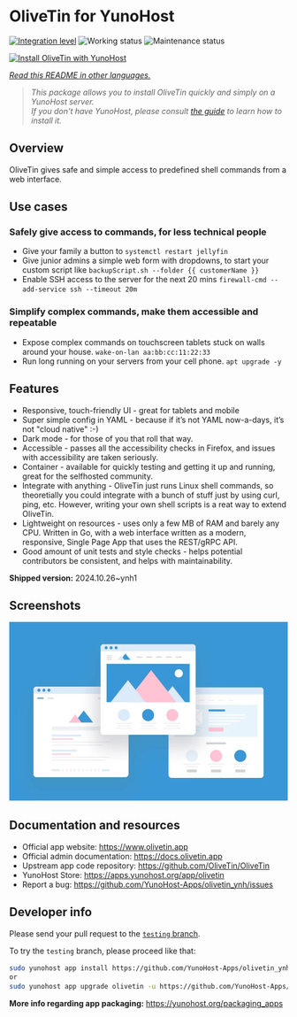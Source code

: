 <!--
N.B.: This README was automatically generated by <https://github.com/YunoHost/apps/tree/master/tools/readme_generator>
It shall NOT be edited by hand.
-->

# OliveTin for YunoHost

[![Integration level](https://dash.yunohost.org/integration/olivetin.svg)](https://ci-apps.yunohost.org/ci/apps/olivetin/) ![Working status](https://ci-apps.yunohost.org/ci/badges/olivetin.status.svg) ![Maintenance status](https://ci-apps.yunohost.org/ci/badges/olivetin.maintain.svg)

[![Install OliveTin with YunoHost](https://install-app.yunohost.org/install-with-yunohost.svg)](https://install-app.yunohost.org/?app=olivetin)

*[Read this README in other languages.](./ALL_README.md)*

> *This package allows you to install OliveTin quickly and simply on a YunoHost server.*  
> *If you don't have YunoHost, please consult [the guide](https://yunohost.org/install) to learn how to install it.*

## Overview

OliveTin gives safe and simple access to predefined shell commands from a web interface.

## Use cases
###  Safely give access to commands, for less technical people

- Give your family a button to `systemctl restart jellyfin`
- Give junior admins a simple web form with dropdowns, to start your custom script like `backupScript.sh --folder {{ customerName }}`
- Enable SSH access to the server for the next 20 mins `firewall-cmd --add-service ssh --timeout 20m`

### Simplify complex commands, make them accessible and repeatable

- Expose complex commands on touchscreen tablets stuck on walls around your house. `wake-on-lan aa:bb:cc:11:22:33`
- Run long running on your servers from your cell phone. `apt upgrade -y`

## Features

- Responsive, touch-friendly UI - great for tablets and mobile
- Super simple config in YAML - because if it’s not YAML now-a-days, it’s not "cloud native" :-)
- Dark mode - for those of you that roll that way.
- Accessible - passes all the accessibility checks in Firefox, and issues with accessibility are taken seriously.
- Container - available for quickly testing and getting it up and running, great for the selfhosted community.
- Integrate with anything - OliveTin just runs Linux shell commands, so theoretially you could integrate with a bunch of stuff just by using curl, ping, etc. However, writing your own shell scripts is a reat way to extend OliveTin.
- Lightweight on resources - uses only a few MB of RAM and barely any CPU. Written in Go, with a web interface written as a modern, responsive, Single Page App that uses the REST/gRPC API.
- Good amount of unit tests and style checks - helps potential contributors be consistent, and helps with maintainability.


**Shipped version:** 2024.10.26~ynh1

## Screenshots

![Screenshot of OliveTin](./doc/screenshots/example.jpg)

## Documentation and resources

- Official app website: <https://www.olivetin.app>
- Official admin documentation: <https://docs.olivetin.app>
- Upstream app code repository: <https://github.com/OliveTin/OliveTin>
- YunoHost Store: <https://apps.yunohost.org/app/olivetin>
- Report a bug: <https://github.com/YunoHost-Apps/olivetin_ynh/issues>

## Developer info

Please send your pull request to the [`testing` branch](https://github.com/YunoHost-Apps/olivetin_ynh/tree/testing).

To try the `testing` branch, please proceed like that:

```bash
sudo yunohost app install https://github.com/YunoHost-Apps/olivetin_ynh/tree/testing --debug
or
sudo yunohost app upgrade olivetin -u https://github.com/YunoHost-Apps/olivetin_ynh/tree/testing --debug
```

**More info regarding app packaging:** <https://yunohost.org/packaging_apps>
